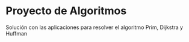 # Proyecto de Algoritmos
Solución con las aplicaciones para resolver el algoritmo Prim, Dijkstra y Huffman
